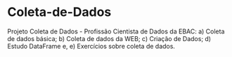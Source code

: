 # Coleta-de-Dados
Projeto Coleta de Dados - Profissão Cientista de Dados da EBAC:
a) Coleta de dados básica;
b) Coleta de dados da WEB;
c) Criação de Dados;
d) Estudo DataFrame e,
e) Exercícios sobre coleta de dados.
